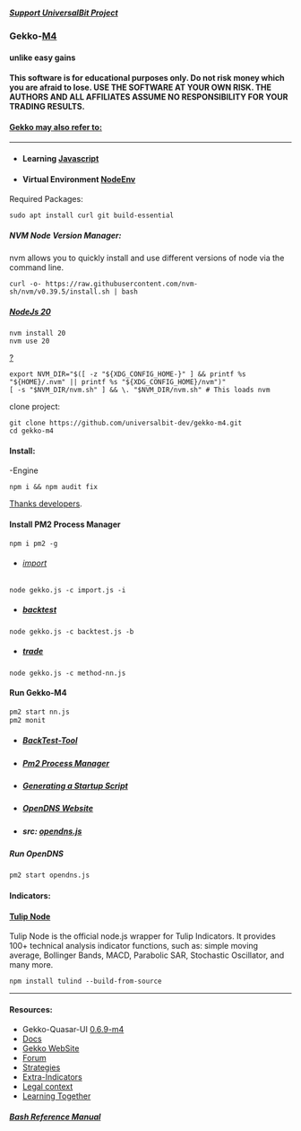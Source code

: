 ##### [Support UniversalBit Project](https://github.com/universalbit-dev/universalbit-dev/tree/main/support)

### Gekko-[M4](http://www.wikisky.org/starview?object_type=4&object_id=3)
#### unlike easy gains
#### This software is for educational purposes only. Do not risk money which you are afraid to lose. USE THE SOFTWARE AT YOUR OWN RISK. THE AUTHORS AND ALL AFFILIATES ASSUME NO RESPONSIBILITY FOR YOUR TRADING RESULTS.
#### [Gekko may also refer to:](https://en.wikipedia.org/wiki/Gekko_(disambiguation))
---

* #### Learning [Javascript](https://github.com/universalbit-dev/gekko-m4/tree/master/docs/learning/javascript)
* #### Virtual Environment [NodeEnv](https://github.com/universalbit-dev/gekko-m4/tree/master/docs/nodenv)


Required Packages:
```
sudo apt install curl git build-essential
```
##### NVM Node Version Manager:
nvm allows you to quickly install and use different versions of node via the command line.
```
curl -o- https://raw.githubusercontent.com/nvm-sh/nvm/v0.39.5/install.sh | bash
```

##### [NodeJs 20](https://nodejs.org/en)
```
nvm install 20
nvm use 20
```
[?](https://github.com/nvm-sh/nvm#install--update-script)
```
export NVM_DIR="$([ -z "${XDG_CONFIG_HOME-}" ] && printf %s "${HOME}/.nvm" || printf %s "${XDG_CONFIG_HOME}/nvm")"
[ -s "$NVM_DIR/nvm.sh" ] && \. "$NVM_DIR/nvm.sh" # This loads nvm
```
clone project:
```
git clone https://github.com/universalbit-dev/gekko-m4.git
cd gekko-m4
```
#### Install:
-Engine
```
npm i && npm audit fix
```
[Thanks developers](https://github.com/askmike/gekko/graphs/contributors).

#### Install PM2 Process Manager 
```
npm i pm2 -g
```
 
* ###### [import](https://github.com/universalbit-dev/gekko-m4/blob/master/docs/importer/import.md)
```
node gekko.js -c import.js -i
```
 
* ##### [backtest](https://github.com/universalbit-dev/gekko-m4/blob/master/docs/backtest/backtest.md)
```
node gekko.js -c backtest.js -b
```
 
* ##### [trade](https://github.com/universalbit-dev/gekko-m4/blob/master/docs/trader/trade.md)
```
node gekko.js -c method-nn.js
```

#### Run Gekko-M4

```bash
pm2 start nn.js
pm2 monit 
```

* ##### [BackTest-Tool](https://github.com/universalbit-dev/gekko-m4/blob/master/docs/backtest/backtest-tool.md)
* ##### [Pm2 Process Manager](https://pm2.keymetrics.io/docs/usage/quick-start/)
* ##### [Generating a Startup Script](https://pm2.keymetrics.io/docs/usage/startup/)
* ##### [OpenDNS Website](https://www.opendns.com/)
* ##### src: [opendns.js](https://github.com/universalbit-dev/gekko-m4/blob/master/opendns.js)

##### Run OpenDNS 
```bash
pm2 start opendns.js
```




#### Indicators:
#### [Tulip Node](https://www.npmjs.com/package/tulind)
Tulip Node is the official node.js wrapper for Tulip Indicators. It provides 100+ technical analysis indicator functions, such as: simple moving average, Bollinger Bands, MACD, Parabolic SAR, Stochastic Oscillator, and many more.
```
npm install tulind --build-from-source
```

---
#### Resources:
* Gekko-Quasar-UI [0.6.9-m4](https://github.com/universalbit-dev/gekko-quasar-ui)
* [Docs](https://github.com/universalbit-dev/gekko-m4/tree/master/docs)
* [Gekko WebSite](https://gekko.wizb.it/docs/installation/installing_gekko.html)
* [Forum](https://forum.gekko.wizb.it/)
* [Strategies](https://github.com/xFFFFF/Gekko-Strategies)
* [Extra-Indicators](https://github.com/Gab0/gekko-extra-indicators)
* [Legal context](https://www.europarl.europa.eu/cmsdata/150761/TAX3%20Study%20on%20cryptocurrencies%20and%20blockchain.pdf)
* [Learning Together](https://github.com/universalbit-dev/gekko-m4/tree/master/docs)

##### [Bash Reference Manual](https://www.gnu.org/software/bash/manual/html_node/index.html)




